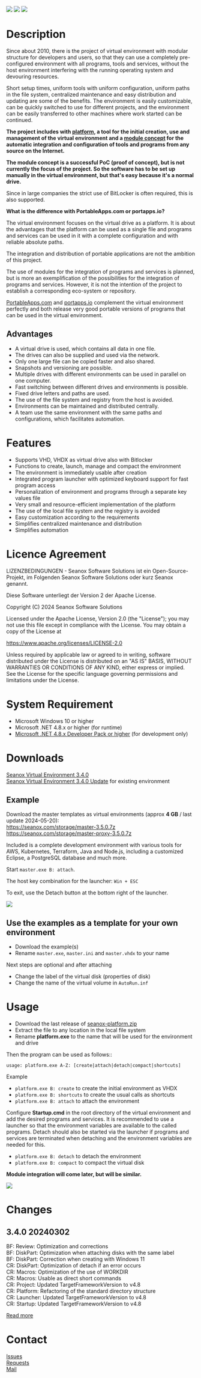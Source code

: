 <p>
  <!--
  <a href="https://github.com/seanox/virtual-environment/pulls"
    ><img src="https://img.shields.io/badge/development-active-green?style=for-the-badge"
  ></a>
  --> 
  <a href="https://github.com/seanox/virtual-environment/pulls"
      title="Development is waiting for new issues / requests / ideas"
    ><img src="https://img.shields.io/badge/development-passive-blue?style=for-the-badge"
  ></a>
  <a href="https://github.com/seanox/virtual-environment/issues"
    ><img src="https://img.shields.io/badge/maintenance-active-green?style=for-the-badge"
  ></a>
  <a href="http://seanox.de/contact"
    ><img src="https://img.shields.io/badge/support-active-green?style=for-the-badge"
  ></a>
</p>


# Description
Since about 2010, there is the project of virtual environment with modular
structure for developers and users, so that they can use a completely
pre-configured environment with all programs, tools and services, without the
host environment interfering with the running operating system and devouring
resources.

Short setup times, uniform tools with uniform configuration, uniform paths in
the file system, centralized maintenance and easy distribution and updating are
some of the benefits. The environment is easily customizable, can be quickly
switched to use for different projects, and the environment can be easily
transferred to other machines where work started can be continued.

__The project includes with [platform](platform), a tool for the initial
creation, use and management of the virtual environment and a
[module concept](modules) for the automatic integration and configuration of
tools and programs from any source on the Internet.__

__The module concept is a successful PoC (proof of concept), but is not
currently the focus of the project. So the software has to be set up manually
in the virtual environment, but that's easy because it's a normal drive.__

Since in large companies the strict use of BitLocker is often required, this is
also supported.

__What is the difference with PortableApps.com or portapps.io?__

The virtual environment focuses on the virtual drive as a platform. It is about
the advantages that the platform can be used as a single file and programs and
services can be used in it with a complete configuration and with reliable
absolute paths.

The integration and distribution of portable applications are not the ambition
of this project.

The use of modules for the integration of programs and services is planned, but
is more an exemplification of the possibilities for the integration of programs
and services. However, it is not the intention of the project to establish a
corresponding eco-system or repository.

[PortableApps.com](https://portableapps.com/apps) and
[portapps.io](https://portapps.io/apps) complement the virtual environment
perfectly and both release very good portable versions of programs that can be
used in the virtual environment.


## Advantages
- A virtual drive is used, which contains all data in one file.
- The drives can also be supplied and used via the network.
- Only one large file can be copied faster and also shared.
- Snapshots and versioning are possible.
- Multiple drives with different environments can be used in parallel on one computer. 
- Fast switching between different drives and environments is possible.
- Fixed drive letters and paths are used.
- The use of the file system and registry from the host is avoided.
- Environments can be maintained and distributed centrally.
- A team use the same environment with the same paths and configurations, which facilitates automation.


# Features
- Supports VHD, VHDX as virtual drive also with Bitlocker
- Functions to create, launch, manage and compact the environment
- The environment is immediately usable after creation
- Integrated program launcher with optimized keyboard support for fast program access
- Personalization of environment and programs through a separate key values file
- Very small and resource-efficient implementation of the platform
- The use of the local file system and the registry is avoided
- Easy customization according to the requirements
- Simplifies centralized maintenance and distribution
- Simplifies automation


# Licence Agreement
LIZENZBEDINGUNGEN - Seanox Software Solutions ist ein Open-Source-Projekt, im
Folgenden Seanox Software Solutions oder kurz Seanox genannt.

Diese Software unterliegt der Version 2 der Apache License.

Copyright (C) 2024 Seanox Software Solutions

Licensed under the Apache License, Version 2.0 (the "License"); you may not use
this file except in compliance with the License. You may obtain a copy of the
License at

https://www.apache.org/licenses/LICENSE-2.0

Unless required by applicable law or agreed to in writing, software distributed
under the License is distributed on an "AS IS" BASIS, WITHOUT WARRANTIES OR
CONDITIONS OF ANY KIND, either express or implied. See the License for the
specific language governing permissions and limitations under the License.


# System Requirement
- Microsoft Windows 10 or higher
- Microsoft .NET 4.8.x or higher (for runtime)
- [Microsoft .NET 4.8.x Developer Pack or higher](
      https://dotnet.microsoft.com/en-us/download/dotnet-framework/net48) (for development only)


# Downloads
[Seanox Virtual Environment 3.4.0](https://github.com/seanox/virtual-environment/releases/download/3.4.0/seanox-platform-3.4.0.zip)  
[Seanox Virtual Environment 3.4.0 Update](https://github.com/seanox/virtual-environment/releases/download/3.4.0/seanox-platform-3.4.0-update.zip) for existing environment


## Example
Download the master templates as virtual environments (approx __4 GB__ /
last update 2024-05-20):  
https://seanox.com/storage/master-3.5.0.7z  
https://seanox.com/storage/master-proxy-3.5.0.7z

Included is a complete development environment with various tools for AWS,
Kubernetes, Terraform, Java and Node.js, including a customized Eclipse, a
PostgreSQL database and much more.

Start `master.exe B: attach`.

The host key combination for the launcher: `Win + ESC`

To exit, use the Detach button at the bottom right of the launcher.

<img src="resources/example.gif"/>

## Use the examples as a template for your own environment
- Download the example(s)
- Rename `master.exe`, `master.ini` and `master.vhdx` to your name

Next steps are optional and after attaching

- Change the label of the virtual disk (properties of disk)
- Change the name of the virtual volume in `AutoRun.inf`


# Usage
- Download the last release of [seanox-platform.zip](#downloads)
- Extract the file to any location in the local file system
- Rename __platform.exe__ to the name that will be used for the environment and drive

Then the program can be used as follows::

`usage: platform.exe A-Z: [create|attach|detach|compact|shortcuts]  `

Example
- `platform.exe B: create` to create the initial environment as VHDX
- `platform.exe B: shortcuts` to create the usual calls as shortcuts
- `platform.exe B: attach` to attach the environment

Configure __Startup.cmd__ in the root directory of the virtual environment and
add the desired programs and services. It is recommended to use a launcher so
that the environment variables are available to the called programs. Detach
should also be started via the launcher if programs and services are terminated
when detaching and the environment variables are needed for this.

- `platform.exe B: detach` to detach the environment
- `platform.exe B: compact` to compact the virtual disk

__Module integration will come later, but will be similar.__

<img src="resources/usage.gif"/>


# Changes
## 3.4.0 20240302  
BF: Review: Optimization and corrections  
BF: DiskPart: Optimization when attaching disks with the same label  
BF: DiskPart: Correction when creating with Windows 11  
CR: DiskPart: Optimization of detach if an error occurs  
CR: Macros: Optimization of the use of WORKDIR  
CR: Macros: Usable as direct short commands  
CR: Project: Updated TargetFrameworkVersion to v4.8  
CR: Platform: Refactoring of the standard directory structure  
CR: Launcher: Updated TargetFrameworkVersion to v4.8  
CR: Startup: Updated TargetFrameworkVersion to v4.8  

[Read more](https://raw.githubusercontent.com/seanox/virtual-environment/main/CHANGES)


# Contact
[Issues](https://github.com/seanox/virtual-environment/issues)  
[Requests](https://github.com/seanox/virtual-environment/pulls)  
[Mail](http://seanox.de/contact)
